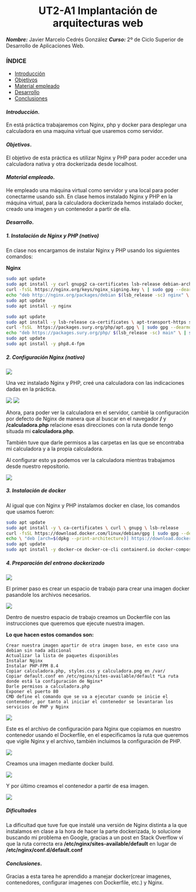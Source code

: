 
<center>

# UT2-A1 Implantación de arquitecturas web


</center>

***Nombre:*** Javier Marcelo Cedrés González
***Curso:*** 2º de Ciclo Superior de Desarrollo de Aplicaciones Web.

### ÍNDICE

+ [Introducción](#id1)
+ [Objetivos](#id2)
+ [Material empleado](#id3)
+ [Desarrollo](#id4)
+ [Conclusiones](#id5)


#### ***Introducción***. <a name="id1"></a>

En está práctica trabajaremos con Nginx, php y docker para desplegar una calculadora en una maquina virtual que usaremos como servidor.

#### ***Objetivos***. <a name="id2"></a>

El objetivo de esta práctica es utilizar Nginx y PHP para poder acceder una calculadora nativa y otra dockerizada desde localhost.

#### ***Material empleado***. <a name="id3"></a>

He empleado una máquina virtual como servidor y una local para poder conectarme usando ssh. En clase hemos instalado Nginx y PHP en la máquina virtual, para la calculadora dockerizada hemos instalado docker, creado una imagen y un contenedor a partir de ella.

#### ***Desarrollo***. <a name="id4"></a>

##### 1. Instalación de Nginx y PHP (nativo)

En clase nos encargamos de instalar Nginx y PHP usando los siguientes comandos:

**Nginx**
```bash
sudo apt update
sudo apt install -y curl gnupg2 ca-certificates lsb-release debian-archive-keyring
curl -fsSL https://nginx.org/keys/nginx_signing.key \ | sudo gpg --dearmor -o /etc/apt/trusted.gpg.d/nginx.gpg
echo "deb http://nginx.org/packages/debian $(lsb_release -sc) nginx" \ | sudo tee /etc/apt/sources.list.d/nginx.list > /dev/null
sudo apt update
sudo apt install -y nginx
```

```bash
sudo apt update
sudo apt install -y lsb-release ca-certificates \ apt-transport-https software-properties-common gnupg2
curl -fsSL  https://packages.sury.org/php/apt.gpg \ | sudo gpg --dearmor -o /etc/apt/trusted.gpg.d/sury.gpg
echo "deb https://packages.sury.org/php/ $(lsb_release -sc) main" \ | sudo tee /etc/apt/sources.list.d/sury-php.list
sudo apt update
sudo apt install -y php8.4-fpm
```

##### 2. Configuración Nginx (nativo)

<img src="./imgs/calculadoraPhp.png"/> 

Una vez instalado Nginx y PHP, creé una calculadora con las indicaciones dadas en la práctica.

<img src="./imgs/default-conf1.png"/>
<img src="./imgs/default-conf2.png"/>

Ahora, para poder ver la calculadora en el servidor, cambié la configuración por defecto de Nginx de manera que al buscar en el navegador **/** y **/calculadora.php** relacione esas direcciones con la ruta donde tengo situada mi **calculadora.php**.

También tuve que darle permisos a las carpetas en las que se encontraba mi calculadora y a la propia calculadora.

Al configurar esto ya podemos ver la calculadora mientras trabajamos desde nuestro repositorio.

<img src="./imgs/calculadoraNativa.png"/> 

##### 3. Instalación de docker

Al igual que con Nginx y PHP instalamos docker en clase, los comandos que usamos fueron:

```bash
sudo apt update
sudo apt install -y \ ca-certificates \ curl \ gnupg \ lsb-release
curl -fsSL https://download.docker.com/linux/debian/gpg | sudo gpg --dearmor -o /etc/apt/trusted.gpg.d/docker.gpg
echo \ "deb [arch=$(dpkg --print-architecture)] https://download.docker.com/linux/debian \ $(lsb_release -cs) stable" | sudo tee /etc/apt/sources.list.d/docker.list > /dev/null
sudo apt update
sudo apt install -y docker-ce docker-ce-cli containerd.io docker-compose-plugin
```

##### 4. Preparación del entrono dockerizado

<img src="./imgs/dockerTree.png"/> 

El primer paso es crear un espacio de trabajo para crear una imagen docker pasandole los archivos necesarios.

<img src="./imgs/DockerFile.png"/> 

Dentro de nuestro espacio de trabajo creamos un Dockerfile con las instrucciones que queremos que ejecute nuestra imagen.

**Lo que hacen estos comandos son:**

```
Crear nuestra imagen apartir de otra imagen base, en este caso una debian sin nada adicional
Actualizar la lista de paquetes disponibles
Instalar Nginx
Instalar PHP-FPM 8.4
Copiar calculadora.php, styles.css y calculadora.png en /var/
Copiar default.conf en /etc/nginx/sites-available/default *La ruta donde está la configuración de Nginx*
Darle permisos a calculadora.php
Exponer el puerto 80
CMD define el comando que se va a ejecutar cuando se inicie el contenedor, por tanto al iniciar el contenedor se levantaran los servicios de PHP y Nginx
```

<img src="./imgs/defaultConfDocker.png"/>

Este es el archivo de configuración para Nginx que copiamos en nuestro contenedor usando el Dockerfile, en el especificamos la ruta que queremos que vigile Nginx y el archivo, también incluimos la configuración de PHP.

<img src="./imgs/dockerBuild.png"/>

Creamos una imagen mediante docker build.

<img src="./imgs/dockerRun.png"/>

Y por último creamos el contenedor a partir de esa imagen.

<img src="./imgs/calculadoraDockerizada.png"/>

##### Dificultades

La dificultad que tuve fue que instalé una versión de Nginx distinta a la que instalamos en clase a la hora de hacer la parte dockerizada, lo solucione buscando mi problema en Google, gracias a un post en Stack Overflow ví que la ruta correcta era **/etc/nginx/sites-available/default** en lugar de **/etc/nginx/conf.d/default.conf**

#### ***Conclusiones***. <a name="id5"></a>

Gracias a esta tarea he aprendido a manejar docker(crear imagenes, contenedores, configurar imagenes con Dockerfile, etc.) y Nginx.
